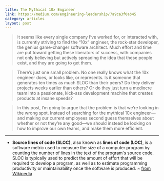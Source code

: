 ```yaml
---
title: The Mythical 10x Engineer
link: https://medium.com/engineering-leadership/7a9ca3f0ab45
category: articles
layout: post
---
```


> It seems like every single company I’ve worked for, or interacted with, is
> currently striving to find the “10x” engineer, the rock-star developer, the
> genius game-changer software architect. Much effort and time are put toward
> getting these liberators of success, with companies not only believing but
> actively spreading the idea that these people exist, and they are going to get
> them.

> There’s just one small problem. No one really knows what the 10x engineer
> does, or looks like, or represents. Is it someone that generates ten times as
> much SLOC than their peers? Do they deliver projects weeks earlier than
> others? Or do they just turn a mediocre team into a passionate, kick-ass
> development machine that creates products at insane speeds?

> In this post, I’m going to argue that the problem is that we’re looking in the
> wrong spot. Instead of searching for the mythical 10x engineer — and making
> our current employees second guess themselves about whether or not they’re any
> good—we should instead be looking on how to improve our own teams, and make
> them more efficient.

---

* **Source lines of code (SLOC)**, also known as **lines of code (LOC)**, is a
  software metric used to measure the size of a computer program by counting the
  number of lines in the text of the program's source code. SLOC is typically
  used to predict the amount of effort that will be required to develop a
  program, as well as to estimate programming productivity or maintainability
  once the software is produced. ~ [from Wikipedia][1]

[1]: http://en.wikipedia.org/wiki/Source_lines_of_code
